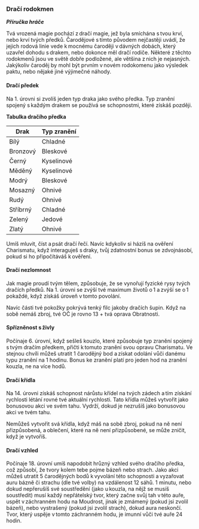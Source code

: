 ### Dračí rodokmen

***Příručka hráče***

Tvá vrozená magie pochází z dračí magie, jež byla smíchána s tvou krví, nebo krví tvých předků. Čarodějové s tímto původem nejčastěji uvádí, že jejich rodová linie vede k mocnému čaroději v dávných dobách, který uzavřel dohodu s drakem, nebo dokonce měl dračí rodiče. Některé z těchto rodokmenů jsou ve světě dobře podložené, ale většina z nich je nejasných. Jakýkoliv čaroděj by mohl být prvním v novém rodokomenu jako výsledek paktu, nebo nějaké jiné výjimečné náhody.
  
#### Dračí předek
  
Na 1. úrovni si zvolíš jeden typ draka jako svého předka. Typ zranění spojený s každým drakem se používá se schopnostmi, které získáš později.
  
**Tabulka dračího předka**

|Drak | Typ zranění |
| --- | --- |
| Bílý | Chladné |
| Bronzový | Bleskové |
| Černý | Kyselinové |
| Měděný | Kyselinové |
| Modrý | Bleskové |
| Mosazný | Ohnivé |
| Rudý | Ohnivé |
| Stříbrný | Chladné |
| Zelený | Jedové |
| Zlatý | Ohnivé |
  
Umíš mluvit, číst a psát dračí řečí. Navíc kdykoliv si házíš na ověření Charismatu, když interaguješ s draky, tvůj zdatnostní bonus se zdvojnásobí, pokud si ho připočítáváš k ověření.
  
#### Dračí nezlomnost
  
Jak magie proudí tvým tělem, způsobuje, že se vynořují fyzické rysy tvých dračích předků. Na 1. úrovni se zvýší tvé maximum životů o 1 a zvýší se o 1 pokaždé, když získáš úroveň v tomto povolání.
  
Navíc části tvé pokožky pokrývá tenký filc jakoby dračích šupin. Když na sobě nemáš zbroj, tvé OČ je rovno 13 + tvá oprava Obratnosti.
  
#### Spřízněnost s živly
  
Počínaje 6. úrovní, když sešleš kouzlo, které způsobuje typ zranění spojený s tvým dračím předkem, přičti k tomuto zranění svou opravu Charismatu. Ve stejnou chvíli můžeš utratit 1 čarodějný bod a získat odolání vůči danému typu zranění na 1 hodinu. Bonus ke zranění platí pro jeden hod na zranění kouzla, ne na více hodů.
  
#### Dračí křídla
  
Na 14. úrovni získáš schopnost nárůstu křídel na tvých zádech a tím získání rychlosti létání rovné tvé aktuální rychlosti. Tato křídla můžeš vytvořit jako bonusovou akci ve svém tahu. Vydrží, dokud je nezrušíš jako bonusovou akci ve tvém tahu.
  
Nemůžeš vytvořit svá křídla, když máš na sobě zbroj, pokud na ně není přizpůsobená, a oblečení, které na ně není přizpůsobené, se může zničit, když je vytvoříš.
  
#### Dračí vzhled
  
Počínaje 18. úrovní umíš napodobit hrůzný vzhled svého dračího předka, což způsobí, že tvory kolem tebe pojme bázeň nebo strach. Jako akci můžeš utratit 5 čarodějných bodů k vyvolání této schopnosti a vyzařovat auru bázně či strachu (dle tvé volby) na vzdálenost 12 sáhů. 1 minutu, nebo dokud nepřerušíš své soustředění (jako u kouzla, na nějž se musíš soustředit) musí každý nepřátelský tvor, který začne svůj tah v této auře, uspět v záchranném hodu na Moudrost, jinak je zmámený (pokud jsi zvolil bázeň), nebo vystrašený (pokud jsi zvolil strach), dokud aura neskončí. Tvor, který uspěje v tomto záchranném hodu, je imunní vůči tvé auře 24 hodin.

